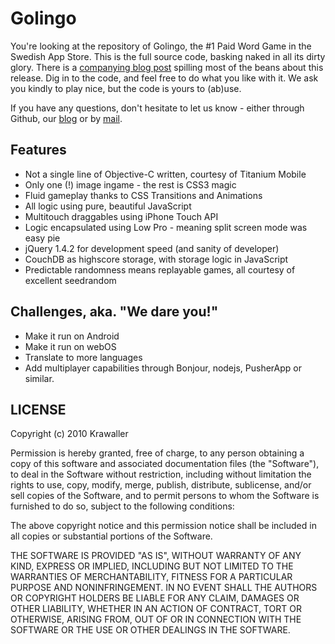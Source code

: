 Golingo
===

You're looking at the repository of Golingo, the #1 Paid Word Game in the Swedish App Store.
This is the full source code, basking naked in all its dirty glory.
There is a [companying blog post](http://blog.krawaller.se/opensourcing-golingo) spilling most of the beans about this release.
Dig in to the code, and feel free to do what you like with it. We ask you kindly to play nice, but the code is yours to (ab)use.

If you have any questions, don't hesitate to let us know - either through Github, our [blog](http://blog.krawaller.se) or by [mail](mailto:jacob@krawaller.se).

Features
---

* Not a single line of Objective-C written, courtesy of Titanium Mobile
* Only one (!) image ingame - the rest is CSS3 magic
* Fluid gameplay thanks to CSS Transitions and Animations
* All logic using pure, beautiful JavaScript
* Multitouch draggables using iPhone Touch API
* Logic encapsulated using Low Pro - meaning split screen mode was easy pie
* jQuery 1.4.2 for development speed (and sanity of developer)
* CouchDB as highscore storage, with storage logic in JavaScript
* Predictable randomness means replayable games, all courtesy of excellent seedrandom


Challenges, aka. "We dare you!"
---

* Make it run on Android
* Make it run on webOS
* Translate to more languages
* Add multiplayer capabilities through Bonjour, nodejs, PusherApp or similar.


LICENSE
---

Copyright (c) 2010 Krawaller

Permission is hereby granted, free of charge, to any person obtaining
a copy of this software and associated documentation files (the
"Software"), to deal in the Software without restriction, including
without limitation the rights to use, copy, modify, merge, publish,
distribute, sublicense, and/or sell copies of the Software, and to
permit persons to whom the Software is furnished to do so, subject to
the following conditions:

The above copyright notice and this permission notice shall be included
in all copies or substantial portions of the Software.

THE SOFTWARE IS PROVIDED "AS IS", WITHOUT WARRANTY OF ANY KIND,
EXPRESS OR IMPLIED, INCLUDING BUT NOT LIMITED TO THE WARRANTIES OF
MERCHANTABILITY, FITNESS FOR A PARTICULAR PURPOSE AND NONINFRINGEMENT.
IN NO EVENT SHALL THE AUTHORS OR COPYRIGHT HOLDERS BE LIABLE FOR ANY
CLAIM, DAMAGES OR OTHER LIABILITY, WHETHER IN AN ACTION OF CONTRACT,
TORT OR OTHERWISE, ARISING FROM, OUT OF OR IN CONNECTION WITH THE
SOFTWARE OR THE USE OR OTHER DEALINGS IN THE SOFTWARE.
